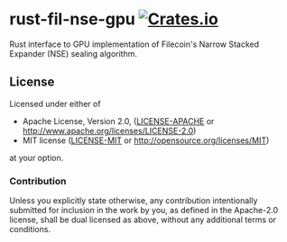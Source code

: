 # rust-fil-nse-gpu [![Crates.io](https://img.shields.io/crates/v/rust-fil-nse-gpu.svg)](https://crates.io/crates/rust-fil-nse-gpu)

Rust interface to GPU implementation of Filecoin's Narrow Stacked Expander (NSE) sealing algorithm.

## License

Licensed under either of

 * Apache License, Version 2.0, ([LICENSE-APACHE](LICENSE-APACHE) or
   http://www.apache.org/licenses/LICENSE-2.0)
 * MIT license ([LICENSE-MIT](LICENSE-MIT) or http://opensource.org/licenses/MIT)

at your option.

### Contribution

Unless you explicitly state otherwise, any contribution intentionally
submitted for inclusion in the work by you, as defined in the Apache-2.0
license, shall be dual licensed as above, without any additional terms or
conditions.
